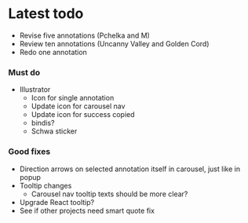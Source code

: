 # Latest todo
* Revise five annotations (Pchelka and M)
* Review ten annotations (Uncanny Valley and Golden Cord)
* Redo one annotation

### Must do
* Illustrator
    * Icon for single annotation
    * Update icon for carousel nav
    * Update icon for success copied
    * bindis?
    * Schwa sticker

### Good fixes
* Direction arrows on selected annotation itself in carousel, just like in popup
* Tooltip changes
    * Carousel nav tooltip texts should be more clear?
* Upgrade React tooltip?
* See if other projects need smart quote fix